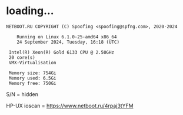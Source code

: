 # loading...
```
NETBOOT.RU COPYRIGHT (C) Spoofing <spoofing@spfng.com>, 2020-2024

	Running on Linux 6.1.0-25-amd64 x86_64
	24 September 2024, Tuesday, 16:18 (UTC)

 Intel(R) Xeon(R) Gold 6133 CPU @ 2.50GHz
 20 core(s)
 VMX-Virtualisation

 Memory size: 754Gi
 Memory used: 6.5Gi
 Memory free: 750Gi
```
S/N = hidden

HP-UX ioscan = https://www.netboot.ru/4rpaj3tYFM
